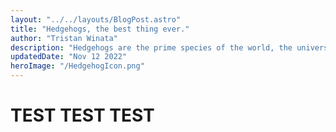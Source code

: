 ```yaml
---
layout: "../../layouts/BlogPost.astro"
title: "Hedgehogs, the best thing ever."
author: "Tristan Winata"
description: "Hedgehogs are the prime species of the world, the universe, and everything. All happiness ever conceived by a human being derives from the availability and continued cuteness of hedgehogs in our world. We, as humans, should be thankful that hedgehogs are in our presense."
updatedDate: "Nov 12 2022"
heroImage: "/HedgehogIcon.png"
---
```


# TEST TEST TEST